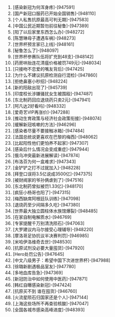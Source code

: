 
1. [感染新冠为何浑身疼]-[947591]
1. [国产新冠口服药已开始全国销售]-[948110]
1. [个人私售抗原最高可判无期]-[947583]
1. [中国公民近期暂勿前往秘鲁]-[947389]
1. [阳了以后家里东西怎么办]-[948272]
1. [陈慧琳母子遭遇车祸]-[948273]
1. [世界杯预言家已上线]-[948161]
1. [秘鲁怎么了]-[948097]
1. [世界杯参赛队伍将扩充到48支]-[948142]
1. [药房哄抬连花清瘟价格被罚749元]-[948034]
1. [只接吻不恋爱的嘴友背后]-[947425]
1. [为什么不建议抗原检测自行混检]-[947860]
1. [拒绝鼻塞小秒招]-[948224]
1. [新的阳敌出现了]-[945739]
1. [印度校长涉嫌骚扰女生被围殴]-[947487]
1. [东北制药回应退烧药只卖2元]-[947941]
1. [阿凡达2好看吗]-[948332]
1. [爱奇艺VIP再涨价]-[947288]
1. [推动生育政策与经济社会政策衔接]-[948074]
1. [缓解新冠咳嗽的方法]-[946296]
1. [感染者尽量不要接触冰箱]-[947484]
1. [法国总统说更喜欢在巴黎的梅西]-[948062]
1. [比起阳性他们更怕养不起家]-[947307]
1. [感染后什么情况会变成重症]-[947944]
1. [俄乌冲突最新进展解读]-[947874]
1. [布洛芬为何一盒难求]-[947343]
1. [金铲铲之打不过就加入]-[948228]
1. [拜登口误将3.5亿说成3500亿]-[947375]
1. [被财阀家的爷孙俩虐到了]-[947516]
1. [东北制药曾拟被罚1.33亿]-[948170]
1. [疯狂小杨哥也阳了]-[947315]
1. [梅西缺席阿根廷队训练]-[947098]
1. [退烧药至少间隔多久吃]-[947380]
1. [世界最大独立圆柱体水族馆爆裂]-[948485]
1. [在家自制电解质水]-[946769]
1. [专家提醒千万别清洗陨石]-[947063]
1. [大罗建议内马尔接受心理辅导]-[948220]
1. [摩洛哥足协抗议半决赛判罚]-[946985]
1. [米哈伊洛维奇去世]-[948530]
1. [抗原试剂没必要大量囤货]-[947920]
1. [Hero处罚公告]-[947645]
1. [中文八级男子：希望中国下次进世界杯]-[947988]
1. [徐璐新剧遇极品室友]-[947780]
1. [多地血库告急]-[947369]
1. [新冠防治中如何使用中医药]-[947871]
1. [韩红自曝感染新冠]-[947424]
1. [抗原买不到 谁在囤货]-[946760]
1. [火流星陨石归国家还是个人]-[947144]
1. [上海这些场所不再查验核酸]-[947047]
1. [全国各城市感染高峰进度]-[948393]